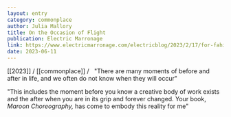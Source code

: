 ```yaml
---
layout: entry
category: commonplace
author: Julia Mallory
title: On the Occasion of Flight
publication: Electric Marronage
link: https://www.electricmarronage.com/electricblog/2023/2/17/for-fahima-on-the-occasion-of-flight-words-from-the-overground
date: 2023-06-11
---
```


[[2023]] / [[commonplace]] / 
 
"There are many moments of before and after in life, and we often do not know when they will occur"

"This includes the moment before you know a creative body of work exists and the after when you are in its grip and forever changed. Your book, *Maroon Choreography,* has come to embody this reality for me"
